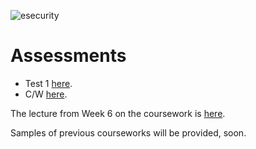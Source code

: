 ![esecurity](https://raw.githubusercontent.com/billbuchanan/esecurity/master/z_associated/esecurity_graphics.jpg)

# Assessments

* Test 1 [here](https://github.com/billbuchanan/esecurity/tree/master/z_assessments/test01).
* C/W [here](https://github.com/billbuchanan/esecurity/tree/master/z_assessments/coursework).

The lecture from Week 6 on the coursework is [here](https://www.youtube.com/watch?v=ltqJfNxF3ew&feature=youtu.be).

Samples of previous courseworks will be provided, soon.
